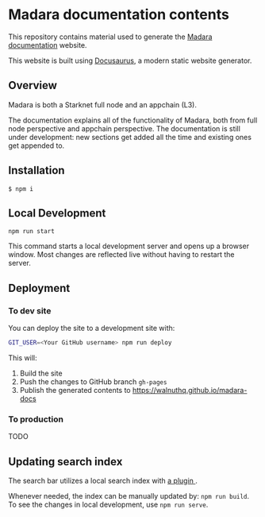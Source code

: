 # Madara documentation contents

This repository contains material used to generate the [Madara documentation](https://docs.madara.build) website.

This website is built using [Docusaurus](https://docusaurus.io/), a modern static website generator.

## Overview

Madara is both a Starknet full node and an appchain (L3).

The documentation explains all of the functionality of Madara, both from full node perspective and appchain perspective. The documentation is still under development: new sections get added all the time and existing ones get appended to.

## Installation

```
$ npm i
```

## Local Development

```
npm run start
```

This command starts a local development server and opens up a browser window. Most changes are reflected live without having to restart the server.

## Deployment

### To dev site

You can deploy the site to a development site with:

```bash
GIT_USER=<Your GitHub username> npm run deploy
```

This will:
1. Build the site
1. Push the changes to GitHub branch `gh-pages`
1. Publish the generated contents to https://walnuthq.github.io/madara-docs

### To production

TODO

## Updating search index

The search bar utilizes a local search index with [a plugin ](https://github.com/praveenn77/docusaurus-lunr-search).

Whenever needed, the index can be manually updated by: `npm run build`. To see the changes in local development, use `npm run serve`.